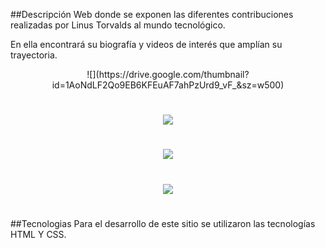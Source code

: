 ##Descripción 
Web donde se exponen las diferentes contribuciones realizadas por Linus Torvalds al mundo tecnológico.

En ella encontrará su biografía y videos de interés que amplían su trayectoria.
<center>
![](https://drive.google.com/thumbnail?id=1AoNdLF2Qo9EB6KFEuAF7ahPzUrd9_vF_&sz=w500)

# 

![](https://drive.google.com/thumbnail?id=1qVWmWpGQYOrbvgEKW-JuGDW6B2wXYlp9&sz=w500)

# 

![](https://drive.google.com/thumbnail?id=1DNP3UNBtoETVQ-qZ_QZiRE9sDQFMlY7N&sz=w500)

# 

![](https://drive.google.com/thumbnail?id=1eP6EuKXA4S0Aho88cSbHY-gME5vJJf3e&sz=w500)

# 
</center>
##Tecnologias
Para el desarrollo de este sitio se utilizaron las tecnologías HTML Y CSS.
